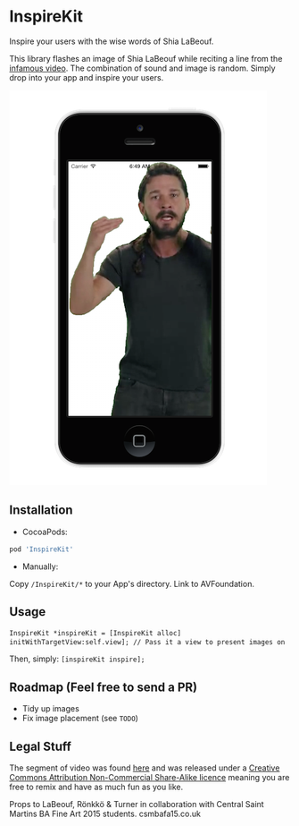 # InspireKit
Inspire your users with the wise words of Shia LaBeouf. 

This library flashes an image of Shia LaBeouf while reciting a line from the [infamous video](https://www.youtube.com/watch?v=nuHfVn_cfHU). The combination of sound and image is random. Simply drop into your app and inspire your users. 

![](Assets/inspire-small.png)


## Installation
- CocoaPods: 

``` ruby
pod 'InspireKit'
```

- Manually: 

Copy `/InspireKit/*` to your App's directory. Link to AVFoundation. 

## Usage
``` objc
InspireKit *inspireKit = [InspireKit alloc] initWithTargetView:self.view]; // Pass it a view to present images on
```

Then, simply: 
`[inspireKit inspire];`

## Roadmap (Feel free to send a PR)

  * Tidy up images
  * Fix image placement (see `TODO`)
  
## Legal Stuff
The segment of video was found [here](https://vimeo.com/125095515) and was released under a [Creative Commons Attribution Non-Commercial Share-Alike licence](http://creativecommons.org/licenses/by-nc-sa/3.0/) meaning you are free to remix and have as much fun as you like.

Props to LaBeouf, Rönkkö & Turner in collaboration with Central Saint Martins BA Fine Art 2015 students. csmbafa15.co.uk

